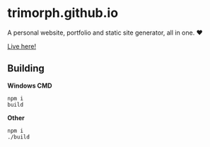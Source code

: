 # trimorph.github.io
A personal website, portfolio and static site generator, all in one.  :heart:

[Live here!](https://trimorphdev.github.io)

## Building
**Windows CMD**
```
npm i
build
```

**Other**
```
npm i
./build
```